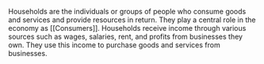 Households are the individuals or groups of people who consume goods and services and provide resources in return. They play a central role in the economy as [[Consumers]]. Households receive income through various sources such as wages, salaries, rent, and profits from businesses they own. They use this income to purchase goods and services from businesses.
